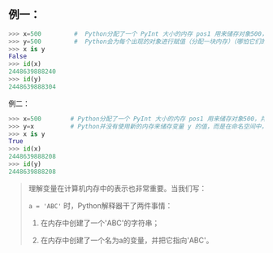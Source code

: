 
## 例一：


```python
>>> x=500         #  Python分配了一个 PyInt 大小的内存 pos1 用来储存对象500，并让变量 x 指向了这一块内存
>>> y=500         #  Python会为每个出现的对象进行赋值（分配一块内存）（哪怕它们的值是一样的），并让变量 y 指向了该内存空间
>>> x is y
False
>>> id(x)
2448639888240
>>> id(y)
2448639888304

```


例二：

```python
>>> x=500        # Python分配了一个 PyInt 大小的内存 pos1 用来储存对象500，并让变量 x 指向了这一块内存
>>> y=x          # Python并没有使用新的内存来储存变量 y 的值，而是在命名空间中，让变量 y 与变量 x 指向了同一块内存空间。
>>> x is y
True
>>> id(x)
2448639888208
>>> id(y)
2448639888208

```

>理解变量在计算机内存中的表示也非常重要。当我们写：
>
>`a = 'ABC'`
>时，Python解释器干了两件事情：
>
>1. 在内存中创建了一个'ABC'的字符串；
>
>2. 在内存中创建了一个名为a的变量，并把它指向'ABC'。